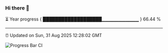 ### Hi there 👋

⏳ Year progress { ███████████████████▁▁▁▁▁▁▁▁▁▁▁ } 66.44 %

---

⏰ Updated on Sun, 31 Aug 2025 12:28:02 GMT

![Progress Bar CI](https://github.com/liununu/liununu/workflows/Progress%20Bar%20CI/badge.svg)

